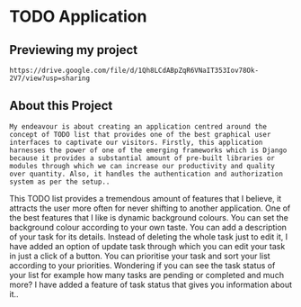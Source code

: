 # TODO Application

## Previewing my project
```https://drive.google.com/file/d/1Qh8LCdABpZqR6VNaIT353Iov78Ok-2V7/view?usp=sharing```

## About this Project
 ```My endeavour is about creating an application centred around the concept of TODO list that provides one of the best graphical user interfaces to captivate our visitors. Firstly, this application harnesses the power of one of the emerging frameworks which is Django because it provides a substantial amount of pre-built libraries or modules through which we can increase our productivity and quality over quantity. Also, it handles the authentication and authorization system as per the setup.. ```


This TODO list provides a tremendous amount of features that I believe, it attracts the user more often for never shifting to another application.
One of the best features that I like is dynamic background colours. You can set the background colour according to your own taste. 
You can add a description of your task for its details. 
Instead of deleting the whole task just to edit it, I have added an option of update task through which you can edit your task in just a click of a button.
You can prioritise your task and sort your list according to your priorities.
Wondering if you can see the task status of your list for example how many tasks are pending or completed and much more? I have added a feature of task status that gives you information about it.. 

